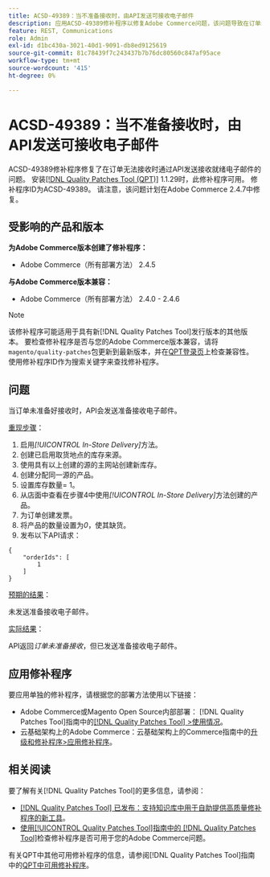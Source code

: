 ```yaml
---
title: ACSD-49389：当不准备接收时，由API发送可接收电子邮件
description: 应用ACSD-49389修补程序以修复Adobe Commerce问题，该问题导致在订单未准备好接收时，API会发送准备接收电子邮件。
feature: REST, Communications
role: Admin
exl-id: d1bc430a-3021-40d1-9091-db8ed9125619
source-git-commit: 81c78439f7c243437b7b76dc80560c847af95ace
workflow-type: tm+mt
source-wordcount: '415'
ht-degree: 0%

---
```


# ACSD-49389：当不准备接收时，由API发送可接收电子邮件

ACSD-49389修补程序修复了在订单无法接收时通过API发送接收就绪电子邮件的问题。 安装[[!DNL Quality Patches Tool (QPT)]](https://experienceleague.adobe.com/en/docs/commerce-knowledge-base/kb/announcements/commerce-announcements/magento-quality-patches-released-new-tool-to-self-serve-quality-patches) 1.1.29时，此修补程序可用。 修补程序ID为ACSD-49389。 请注意，该问题计划在Adobe Commerce 2.4.7中修复。

## 受影响的产品和版本

**为Adobe Commerce版本创建了修补程序：**

* Adobe Commerce（所有部署方法） 2.4.5

**与Adobe Commerce版本兼容：**

* Adobe Commerce（所有部署方法） 2.4.0 - 2.4.6

>[!NOTE]
>
>该修补程序可能适用于具有新[!DNL Quality Patches Tool]发行版本的其他版本。 要检查修补程序是否与您的Adobe Commerce版本兼容，请将`magento/quality-patches`包更新到最新版本，并在[QPT登录页](https://experienceleague.adobe.com/tools/commerce-quality-patches/index.html)上检查兼容性。 使用修补程序ID作为搜索关键字来查找修补程序。

## 问题

当订单未准备好接收时，API会发送准备接收电子邮件。

<u>重现步骤</u>：

1. 启用&#x200B;*[!UICONTROL In-Store Delivery]*&#x200B;方法。
1. 创建已启用取货地点的库存来源。
1. 使用具有以上创建的源的主网站创建新库存。
1. 创建分配同一源的产品。
1. 设置库存数量= 1。
1. 从店面中查看在步骤4中使用&#x200B;*[!UICONTROL In-Store Delivery]*&#x200B;方法创建的产品。
1. 为订单创建发票。
1. 将产品的数量设置为&#x200B;*0*，使其缺货。
1. 发布以下API请求：

```
{
    "orderIds": [
        1
    ]
}
```

<u>预期的结果</u>：

未发送准备接收电子邮件。

<u>实际结果</u>：

API返回&#x200B;*订单未准备接收*，但已发送准备接收电子邮件。

## 应用修补程序

要应用单独的修补程序，请根据您的部署方法使用以下链接：

* Adobe Commerce或Magento Open Source内部部署： [!DNL Quality Patches Tool]指南中的[[!DNL Quality Patches Tool] >使用情况](/help/tools/quality-patches-tool/usage.md)。
* 云基础架构上的Adobe Commerce：云基础架构上的Commerce指南中的[升级和修补程序>应用修补程序](https://experienceleague.adobe.com/docs/commerce-cloud-service/user-guide/develop/upgrade/apply-patches.html)。

## 相关阅读

要了解有关[!DNL Quality Patches Tool]的更多信息，请参阅：

* [[!DNL Quality Patches Tool] 已发布：支持知识库中用于自助提供高质量修补程序的新工具](https://experienceleague.adobe.com/en/docs/commerce-knowledge-base/kb/announcements/commerce-announcements/magento-quality-patches-released-new-tool-to-self-serve-quality-patches)。
* [使用[!UICONTROL Quality Patches Tool]指南中的 [!DNL Quality Patches Tool]](/help/tools/quality-patches-tool/patches-available-in-qpt/check-patch-for-magento-issue-with-magento-quality-patches.md)检查修补程序是否可用于您的Adobe Commerce问题。


有关QPT中其他可用修补程序的信息，请参阅[!DNL Quality Patches Tool]指南中的[QPT中可用修补程序](https://experienceleague.adobe.com/tools/commerce-quality-patches/index.html)。
